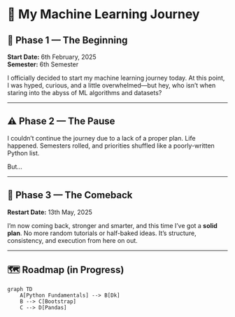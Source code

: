# 🧠 My Machine Learning Journey

## 📅 Phase 1 — The Beginning

**Start Date:** 6th February, 2025  
**Semester:** 6th Semester

I officially decided to start my machine learning journey today. At this point, I was hyped, curious, and a little overwhelmed—but hey, who isn’t when staring into the abyss of ML algorithms and datasets?

---

## ⚠️ Phase 2 — The Pause

I couldn’t continue the journey due to a lack of a proper plan. Life happened. Semesters rolled, and priorities shuffled like a poorly-written Python list.

But…

---

## 🚀 Phase 3 — The Comeback

**Restart Date:** 13th May, 2025

I’m now coming back, stronger and smarter, and this time I’ve got a **solid plan**. No more random tutorials or half-baked ideas. It’s structure, consistency, and execution from here on out.

---

## 🗺️ Roadmap (in Progress)

```mermaid
graph TD
    A[Python Fundamentals] --> B[Dk]
    B --> C[Bootstrap]
    C --> D[Pandas]
```
